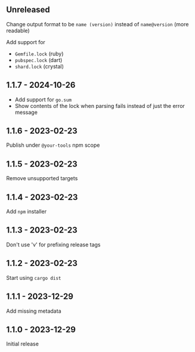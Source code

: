 ## Unreleased

Change output format to be `name (version)` instead of `name@version` (more readable)

Add support for

- `Gemfile.lock` (ruby)
- `pubspec.lock` (dart)
- `shard.lock` (crystal)

## 1.1.7 - 2024-10-26

* Add support for `go.sum`
* Show contents of the lock when parsing fails instead of just the error message

## 1.1.6 - 2023-02-23

Publish under `@your-tools` npm scope

## 1.1.5 - 2023-02-23

Remove unsupported targets

## 1.1.4 - 2023-02-23

Add `npm` installer

## 1.1.3 - 2023-02-23

Don't use 'v' for prefixing release tags

## 1.1.2 - 2023-02-23

Start using `cargo dist`

## 1.1.1 - 2023-12-29

Add missing metadata

## 1.1.0 - 2023-12-29

Initial release
